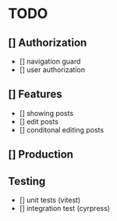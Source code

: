 # TODO

## [] Authorization
- [] navigation guard
- [] user authorization
## [] Features
- [] showing posts
- [] edit posts
- [] conditonal editing posts
## [] Production
## Testing
- [] unit tests (vitest)
- [] integration test (cyrpress)
